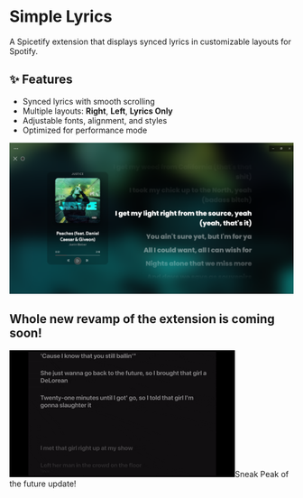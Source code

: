 # Simple Lyrics

A Spicetify extension that displays synced lyrics in customizable layouts for Spotify.

## ✨ Features
- Synced lyrics with smooth scrolling
- Multiple layouts: **Right**, **Left**, **Lyrics Only**
- Adjustable fonts, alignment, and styles
- Optimized for performance mode


![PREVIEW](screenshot.png)

## Whole new revamp of the extension is coming soon!
![PREVIEW](sneakpeak.gif)Sneak Peak of the future update!



